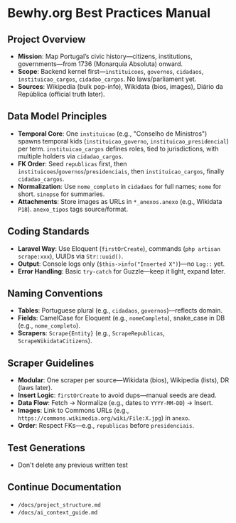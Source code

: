 # Bewhy.org Best Practices Manual

## Project Overview

- **Mission**: Map Portugal’s civic history—citizens, institutions, governments—from 1736 (Monarquia Absoluta) onward.
- **Scope**: Backend kernel first—`instituicoes`, `governos`, `cidadaos`, `instituicao_cargos`, `cidadao_cargos`. No laws/parliament yet.
- **Sources**: Wikipedia (bulk pop-info), Wikidata (bios, images), Diário da República (official truth later).

## Data Model Principles

- **Temporal Core**: One `instituicao` (e.g., "Conselho de Ministros") spawns temporal kids (`instituicao_governo`, `instituicao_presidencial`) per term. `instituicao_cargos` defines roles, tied to jurisdictions, with multiple holders via `cidadao_cargos`.
- **FK Order**: Seed `republicas` first, then `instituicoes`/`governos`/`presidenciais`, then `instituicao_cargos`, finally `cidadao_cargos`.
- **Normalization**: Use `nome_completo` in `cidadaos` for full names; `nome` for short. `sinopse` for summaries.
- **Attachments**: Store images as URLs in `*_anexos.anexo` (e.g., Wikidata `P18`). `anexo_tipos` tags source/format.

## Coding Standards

- **Laravel Way**: Use Eloquent (`firstOrCreate`), commands (`php artisan scrape:xxx`), UUIDs via `Str::uuid()`.
- **Output**: Console logs only (`$this->info("Inserted X")`)—no `Log::` yet.
- **Error Handling**: Basic `try-catch` for Guzzle—keep it light, expand later.

## Naming Conventions

- **Tables**: Portuguese plural (e.g., `cidadaos`, `governos`)—reflects domain.
- **Fields**: CamelCase for Eloquent (e.g., `nomeCompleto`), snake_case in DB (e.g., `nome_completo`).
- **Scrapers**: `Scrape{Entity}` (e.g., `ScrapeRepublicas`, `ScrapeWikidataCitizens`).

## Scraper Guidelines

- **Modular**: One scraper per source—Wikidata (bios), Wikipedia (lists), DR (laws later).
- **Insert Logic**: `firstOrCreate` to avoid dups—manual seeds are dead.
- **Data Flow**: Fetch → Normalize (e.g., dates to `YYYY-MM-DD`) → Insert.
- **Images**: Link to Commons URLs (e.g., `https://commons.wikimedia.org/wiki/File:X.jpg`) in `anexo`.
- **Order**: Respect FKs—e.g., `republicas` before `presidenciais`.

## Test Generations

- Don't delete any previous written test

## Continue Documentation

- `/docs/project_structure.md`
- `/docs/ai_context_guide.md`
